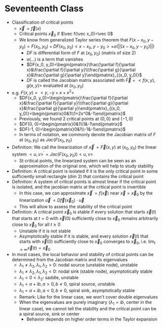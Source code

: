 # Seventeenth Class
* Classification of critical points
  * $\vec x^\prime=\vec f(x)$
  * Critical points $\vec x_0$ if $\vec f(\vec x_0)=\vec 0$
  * We know from generalized Taylor series theorem that $F(x-x_0, y-y_0)=F(x_0, y_0)+DF(x_0, y_0)<x-x_0, y-y_0>+o(||(x-x_0, y-y_0)||)$
    * $DF$ is differential form of $F$ at $(x_0, y_0)$ (matrix of size 2)
    * $o(\ldots)$ is a term that vanishes
    * $DF(x_0, y_0)=\begin{pmatrix}\frac{\partial f}{\partial x}&\frac{\partial f}{\partial y}\\\frac{\partial g}{\partial x}&\frac{\partial g}{\partial y}\end{pmatrix}_{(x_0, y_0)}$
    * $DF$ is called the Jacobian matrix associated with $\vec F=<f(x, y), g(x, y)>$ evaluated at $(x_0, y_0)$
* e.g. $F(x, y)=<y, -y+x+x^2>$
  * $DF(x_0, y_0)=\begin{pmatrix}\frac{\partial f}{\partial x}&\frac{\partial f}{\partial y}\\\frac{\partial g}{\partial x}&\frac{\partial g}{\partial y}\end{pmatrix}_{(x_0, y_0)}=\begin{pmatrix}0&1\\1+2x^0&-1\end{pmatrix}$
  * Previously, we found $2$ critical points at $(0, 0)$ and $(-1, 0)$
  * $DF(0, 0)=\begin{pmatrix}0&1\\1&-1\end{pmatrix}$
  * $DF(-1, 0)=\begin{pmatrix}0&1\\-1&-1\end{pmatrix}$
  * In terms of notation, we commonly denote the Jacobian matrix of $F$ at $(x_0, y_0)$ as $Jac(F(x_0, y_0)$
* Definition: We call the linearization of $\vec x^\prime=\vec F(x, y)$ at $(x_0, y_0)$ the linear system $<u, v>^\prime=Jac(F(x_0, y_0))<u, v>$
  * St critical points, the linearized system can be seen as an approximation of the original one, which will help to study stability
* Definition: A critical point is isolated if it is the only critical point in some sufficiently small rectangle (dim 2) that contains the critical point
* Definition: A system of critical points is almost linear if the critical point is isolated, and the jacobian matrix at the critical point is invertible
  * In this case, we can approximate $\vec x^\prime=f(\vec x)$ near $\vec x=\vec x_0$ by the linearization $\vec u^\prime=D\vec f(\vec x_0)\cdot\vec u$
  * This will allow to assess the stability of the critical point
* Definition: A critical point $\vec x_0$ is stable if every solution that starts $\vec x(t)$ that starts at $t=0$ with $\vec x(0)$ sufficiently close to $\vec x_0$ remains arbitrarily close to $\vec x_0$ for all $t\geq0$
  * Unstable if it is not stable
  * Asymptotically stable if it is stable, and every solution $\vec x(t)$ that starts with $\vec x(0)$ sufficiently close to $\vec x_0$ converges to $\vec x_0$, i.e. $\lim_{t\to\infty}\vec x(t)=\vec x_0$
* In most cases, the local behavior and stability of critical points can be determined from the Jacobian matrix and its eigenvalues
  * $\lambda_1\neq\lambda_2, \lambda_1, \lambda_2>0$: nodal source (unstable node), unstable
  * $\lambda_1\neq\lambda_2, \lambda_1, \lambda_2<0$: nodal sink (stable node), asymptotically stable
  * $\lambda_1<0<\lambda_2$: saddle, unstable
  * $\lambda_1=a+ib, a>0, b\neq 0$, spiral source, unstable
  * $\lambda_1=a+ib, a<0, b\neq0$, spiral sink, asymptotically stable
  * Remark: Like for the linear case, we won't cover double eigenvalues
  * When the eigenvalues are purely imaginary ($\lambda_1=ib$, center in the linear case), we cannot tell the stability and the critical point can be a spiral source, sink or center
    * Behavior depends on higher order terms in the Taylor expansion